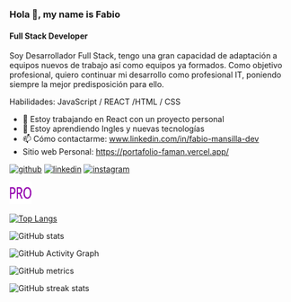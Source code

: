 ### Hola 👋, my name is Fabio 
#### Full Stack Developer
Soy Desarrollador Full Stack, tengo una gran capacidad de adaptación a equipos nuevos de trabajo así como equipos ya formados. Como objetivo profesional, quiero continuar mi desarrollo como profesional IT, poniendo siempre la mejor predisposición para ello.

Habilidades: JavaScript / REACT /HTML / CSS

- 🔭 Estoy trabajando en React con un proyecto personal 
- 🌱 Estoy aprendiendo Ingles y nuevas tecnologías 
- 📫 Cómo contactarme: www.linkedin.com/in/fabio-mansilla-dev 
-    Sitio web Personal: https://portafolio-faman.vercel.app/

[<img src='https://cdn.jsdelivr.net/npm/simple-icons@3.0.1/icons/github.svg' alt='github' height='40'>](https://github.com/faman07)  [<img src='https://cdn.jsdelivr.net/npm/simple-icons@3.0.1/icons/linkedin.svg' alt='linkedin' height='40'>](https://www.linkedin.com/in/www.linkedin.com/in/fabio-mansilla-dev/)  [<img src='https://cdn.jsdelivr.net/npm/simple-icons@3.0.1/icons/instagram.svg' alt='instagram' height='40'>](https://www.instagram.com/https://www.instagram.com/fabio.mansilla07//)  

<a href='https://github.com/pricing'><img src='https://raw.githubusercontent.com/acervenky/animated-github-badges/master/assets/pro.gif' width='40' height='40'></a> 

[![Top Langs](https://github-readme-stats.vercel.app/api/top-langs/?username=faman07)](https://github.com/anuraghazra/github-readme-stats)

![GitHub stats](https://github-readme-stats.vercel.app/api?username=faman07&show_icons=true)  

![GitHub Activity Graph](https://activity-graph.herokuapp.com/graph?username=faman07)  

![GitHub metrics](https://metrics.lecoq.io/faman07)  

![GitHub streak stats](https://streak-stats.demolab.com/?user=faman07)  


